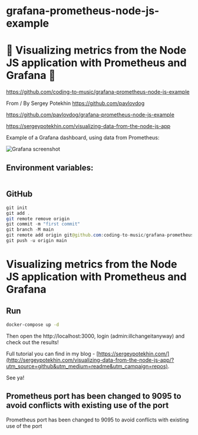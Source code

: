 # grafana-prometheus-node-js-example

# 🚀 Visualizing metrics from the Node JS application with Prometheus and Grafana 🚀

https://github.com/coding-to-music/grafana-prometheus-node-js-example

From / By Sergey Potekhin https://github.com/pavlovdog

https://github.com/pavlovdog/grafana-prometheus-node-js-example

https://sergeypotekhin.com/visualizing-data-from-the-node-js-app

Example of a Grafana dashboard, using data from Prometheus:

![Grafana screenshot](https://github.com/coding-to-music/tXerraform-cloudflare-prometheus-grafana/blob/main/images/grafana_prometheus.png?raw=true)

## Environment variables:

```java

```

## GitHub

```java
git init
git add .
git remote remove origin
git commit -m "first commit"
git branch -M main
git remote add origin git@github.com:coding-to-music/grafana-prometheus-node-js-example.git
git push -u origin main
```

# Visualizing metrics from the Node JS application with Prometheus and Grafana

## Run

```bash
docker-compose up -d
```

Then open the http://localhost:3000, login (admin:illchangeitanyway) and check out the results!

Full tutorial you can find in my blog - [https://sergeypotekhin.com/](http://sergeypotekhin.com/visualizing-data-from-the-node-js-app/?utm_source=github&utm_medium=readme&utm_campaign=repos).

See ya!

## Prometheus port has been changed to 9095 to avoid conflicts with existing use of the port

Prometheus port has been changed to 9095 to avoid conflicts with existing use of the port
